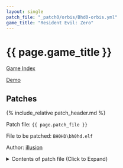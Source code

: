 ```yaml
---
layout: single
patch_file: "_patch0/orbis/Bhd0-orbis.yml"
game_title: "Resident Evil: Zero"
---
```


# {{ page.game_title }}

[Game Index](/patch/#ps4)

[Demo](https://youtu.be/TP2MTZ6gC7s)

## Patches

{% include_relative patch_header.md %}

Patch file: `{{ page.patch_file }}`

File to be patched: `BH0HD\bh0hd.elf`

Author: [illusion](https://twitter.com/illusion0002)

<details>
<summary>Contents of patch file (Click to Expand)</summary>

{% highlight yml %}
{% flexible_include {{ page.patch_file }} %}
{% endhighlight %}

</details>
